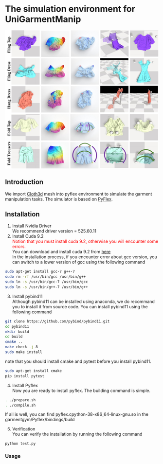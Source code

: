 # The simulation environment for UniGarmentManip

![Simulator](../image/simulator.png)

## Introduction
We import [Cloth3d](https://hbertiche.github.io/CLOTH3D/) mesh into pyflex environment to simulate the garment manipulation tasks. The simulator is based on [PyFlex](https://github.com/YunzhuLi/PyFleX).

## Installation
1. Install Nvidia Driver <br>
We recommend driver version = 525.60.11
2. Install Cuda 9.2 <br>
<font color=red> Notion that you must install cuda 9.2, otherwise you will encounter some errors.<br> </font>
You can download and install cuda 9.2 from [here](https://developer.nvidia.com/cuda-92-download-archive) <br>
In the installation process, if you encounter error about gcc version, you can switch to a lower version of gcc using the following command
```bash
sudo apt-get install gcc-7 g++-7
sudo rm -rf /usr/bin/gcc /usr/bin/g++
sudo ln -s /usr/bin/gcc-7 /usr/bin/gcc
sudo ln -s /usr/bin/g++-7 /usr/bin/g++
```
3. Install pybind11 <br>
Although pybind11 can be installed using anaconda, we do recommand you to install it from source code.
You can install pybind11 using the following command
```bash
git clone https://github.com/pybind/pybind11.git
cd pybind11
mkdir build
cd build
cmake ..
make check -j 8
sudo make install
```
note that you should install cmake and pytest before you install pybind11.
```bash
sudo apt-get install cmake
pip install pytest
```

4. Install Pyflex <br>
Now you are ready to install pyflex. The building command is simple.
```bash
. ./prepare.sh
. ./compile.sh
```
If all is well, you can find pyflex.cpython-38-x86_64-linux-gnu.so in the garmentgym/Pyflex/bindings/build

5. Verification <br>
You can verify the installation by running the following command
```bash
python test.py
```

### Usage

